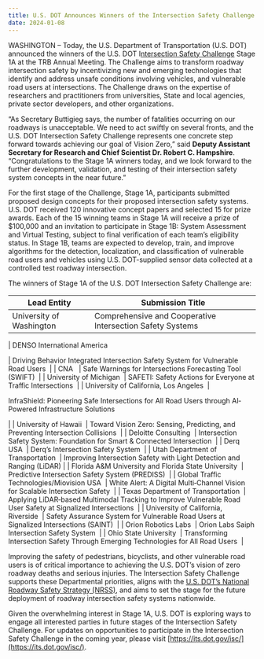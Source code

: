 ```yaml
---
title: U.S. DOT Announces Winners of the Intersection Safety Challenge
date: 2024-01-08
---
```


WASHINGTON – Today, the U.S. Department of Transportation (U.S. DOT) announced the winners of the U.S. DOT I[ntersection Safety Challenge](https://its.dot.gov/isc/) Stage 1A at the TRB Annual Meeting. The Challenge aims to transform roadway intersection safety by incentivizing new and emerging technologies that identify and address unsafe conditions involving vehicles, and vulnerable road users at intersections. The Challenge draws on the expertise of researchers and practitioners from universities, State and local agencies, private sector developers, and other organizations. 

“As Secretary Buttigieg says, the number of fatalities occurring on our roadways is unacceptable. We need to act swiftly on several fronts, and the U.S. DOT Intersection Safety Challenge represents one concrete step forward towards achieving our goal of Vision Zero,” said **Deputy Assistant Secretary for Research and Chief Scientist Dr. Robert C. Hampshire**. “Congratulations to the Stage 1A winners today, and we look forward to the further development, validation, and testing of their intersection safety system concepts in the near future.” 

For the first stage of the Challenge, Stage 1A, participants submitted   proposed design concepts for their proposed intersection safety systems. U.S. DOT received 120 innovative concept papers and selected 15 for prize awards. Each of the 15 winning teams in Stage 1A will receive a prize of $100,000 and an invitation to participate in Stage 1B: System Assessment and Virtual Testing, subject to final verification of each team’s eligibility status. In Stage 1B, teams are expected to develop, train, and improve algorithms for the detection, localization, and classification of vulnerable road users and vehicles using U.S. DOT-supplied sensor data collected at a controlled test roadway intersection.   

The winners of Stage 1A of the U.S. DOT Intersection Safety Challenge are: 

| Lead Entity | Submission Title |
| --- | --- |
| University of Washington  | Comprehensive and Cooperative Intersection Safety Systems  |
| 
DENSO International America 

 | Driving Behavior Integrated Intersection Safety System for Vulnerable Road Users  |
| CNA   | Safe Warnings for Intersections Forecasting Tool (SWIFT)  |
| University of Michigan  | SAFETI: Safety Actions for Everyone at Traffic Intersections  |
| University of California, Los Angeles  | 

InfraShield: Pioneering Safe Intersections for All Road Users through AI‐Powered Infrastructure Solutions 

 |
| University of Hawaii  | Toward Vision Zero: Sensing, Predicting, and Preventing Intersection Collisions  |
| Deloitte Consulting  | Intersection Safety System: Foundation for Smart & Connected Intersection  |
| Derq USA  | Derq’s Intersection Safety System  |
| Utah Department of Transportation  | Improving Intersection Safety with Light Detection and Ranging (LiDAR) |
| Florida A&M University and Florida State University  | Predictive Intersection Safety System (PREDISS)  |
| Global Traffic Technologies/Miovision USA  | White Alert: A Digital Multi‐Channel Vision for Scalable Intersection Safety  |
| Texas Department of Transportation  | Applying LiDAR‐based Multimodal Tracking to Improve Vulnerable Road User Safety at Signalized Intersections  |
| University of California, Riverside  | Safety Assurance System for Vulnerable Road Users at Signalized Intersections (SAINT)  |
| Orion Robotics Labs  | Orion Labs Saiph Intersection Safety System  |
| Ohio State University  | Transforming Intersection Safety Through Emerging Technologies for All Road Users  |

Improving the safety of pedestrians, bicyclists, and other vulnerable road users is of critical importance to achieving the U.S. DOT’s vision of zero roadway deaths and serious injuries. The Intersection Safety Challenge supports these Departmental priorities, aligns with the [U.S. DOT’s National Roadway Safety Strategy (NRSS)](https://www.transportation.gov/NRSS), and aims to set the stage for the future deployment of roadway intersection safety systems nationwide. 

Given the overwhelming interest in Stage 1A, U.S. DOT is exploring ways to engage all interested parties in future stages of the Intersection Safety Challenge. For updates on opportunities to participate in the Intersection Safety Challenge in the coming year, please visit [https://its.dot.gov/isc/](https://its.dot.gov/isc/).
